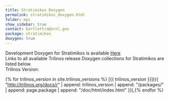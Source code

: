 ```yaml
---
title: Stratimikos Doxygen
permalink: stratimikos_doxygen.html
folder: mpi
show_sidebar: true
contact: bartlettra@ornl.gov
package: stratimikos
doxygen: true
---
```


Development Doxygen for Stratimikos is available [Here](http://trilinos.org/docs/dev/packages/stratimikos/doc/html/index.html)  
Links to all available Trilinos release Doxygen collections for Stratimikos are listed below.  
Trilinos Version:

{% for trilinos_version in site.trilinos_versions %}
[{{ trilinos_version }}]({{ "http://trilinos.org/docs/r" | append: trilinos_version | append: "/packages/" | append: page.package | append: "/doc/html/index.html" }}),{% endfor %}
